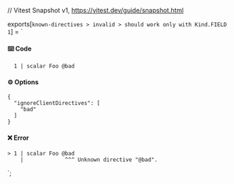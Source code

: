 // Vitest Snapshot v1, https://vitest.dev/guide/snapshot.html

exports[`known-directives > invalid > should work only with Kind.FIELD 1`] = `
#### ⌨️ Code

      1 | scalar Foo @bad

#### ⚙️ Options

    {
      "ignoreClientDirectives": [
        "bad"
      ]
    }

#### ❌ Error

    > 1 | scalar Foo @bad
        |             ^^^ Unknown directive "@bad".
`;
